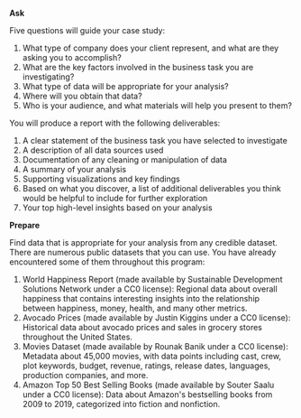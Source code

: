 **Ask**

Five questions will guide your case study:
1. What type of company does your client represent, and what are they asking you to accomplish?
2. What are the key factors involved in the business task you are investigating?
3. What type of data will be appropriate for your analysis?
4. Where will you obtain that data?
5. Who is your audience, and what materials will help you present to them?

You will produce a report with the following deliverables:
1. A clear statement of the business task you have selected to investigate
2. A description of all data sources used
3. Documentation of any cleaning or manipulation of data
4. A summary of your analysis
5. Supporting visualizations and key findings
6. Based on what you discover, a list of additional deliverables you think would be helpful to include for further exploration
7. Your top high-level insights based on your analysis

**Prepare**

Find data that is appropriate for your analysis from any credible dataset. There are numerous public datasets that you can use. You
have already encountered some of them throughout this program:
1. World Happiness Report (made available by Sustainable Development Solutions Network under a CC0 license): Regional data about overall happiness that contains interesting insights into the relationship between happiness, money, health, and many other metrics.
2. Avocado Prices (made available by Justin Kiggins under a CC0 license): Historical data about avocado prices and sales in grocery stores throughout the United States.
3. Movies Dataset (made available by Rounak Banik under a CC0 license): Metadata about 45,000 movies, with data points including cast, crew, plot keywords, budget, revenue, ratings, release dates, languages, production companies, and more.
4. Amazon Top 50 Best Selling Books (made available by Souter Saalu under a CC0 license): Data about Amazon's bestselling books from 2009 to 2019, categorized into fiction and nonfiction.

